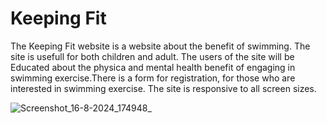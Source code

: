 # Keeping Fit

The Keeping Fit website is a website about the benefit of swimming. The site is usefull for both children and adult.
The users of the site will be Educated about the physica and mental health benefit of engaging in swimming exercise.There is a form for registration, for those who are interested in swimming exercise.
The site is responsive to all screen sizes.

![Screenshot_16-8-2024_174948_](https://github.com/user-attachments/assets/221f644b-03ba-461e-9997-ce836f6b9bd5)

